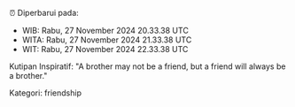 ⏰ Diperbarui pada:
- WIB: Rabu, 27 November 2024 20.33.38 UTC
- WITA: Rabu, 27 November 2024 21.33.38 UTC
- WIT: Rabu, 27 November 2024 22.33.38 UTC

Kutipan Inspiratif:
"A brother may not be a friend, but a friend will always be a brother."


Kategori: friendship

